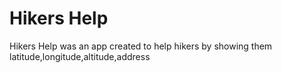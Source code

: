 # Hikers Help
 Hikers Help was an app created to help hikers by showing them latitude,longitude,altitude,address
